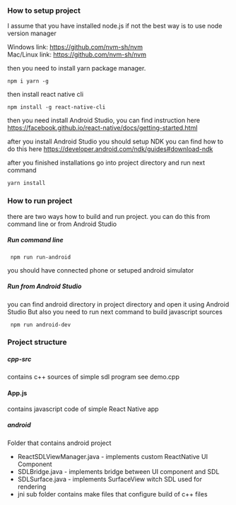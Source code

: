 ### How to setup project

I assume that you have installed node.js if not the best way is to use node version manager
 
Windows link: <https://github.com/nvm-sh/nvm>  
Mac/Linux link: <https://github.com/nvm-sh/nvm>

then you need to install yarn package manager. 

```
npm i yarn -g
```  

then install react native cli
```
npm install -g react-native-cli
```

then you need install Android Studio, you can find instruction here <https://facebook.github.io/react-native/docs/getting-started.html>

after you install Android Studio you should setup NDK you can find how to do this here <https://developer.android.com/ndk/guides#download-ndk>

after you finished installations go into project directory and run next command

```
yarn install
```

### How to run project
there are two ways how to build and run project. you can do this from command line or from Android Studio

##### Run command line
```
 npm run run-android
```
you should have connected phone or setuped android simulator

##### Run from Android Studio

you can find android directory in project directory and open it using Android Studio
But also you need to run next command to build javascript sources
```
 npm run android-dev
```

### Project structure

##### cpp-src 
contains c++ sources of simple sdl program see demo.cpp

#### App.js
contains javascript code of simple React Native app 

##### android 
Folder that contains android project

 - ReactSDLViewManager.java - implements custom ReactNative UI Component
 - SDLBridge.java - implements bridge between UI component and SDL
 - SDLSurface.java - implements SurfaceView witch SDL used for rendering 
 - jni sub folder contains make files that configure build of c++ files
 